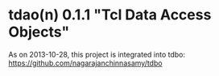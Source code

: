 tdao(n) 0.1.1 "Tcl Data Access Objects"
=======================================

As on 2013-10-28, this project is integrated into tdbo:  https://github.com/nagarajanchinnasamy/tdbo
